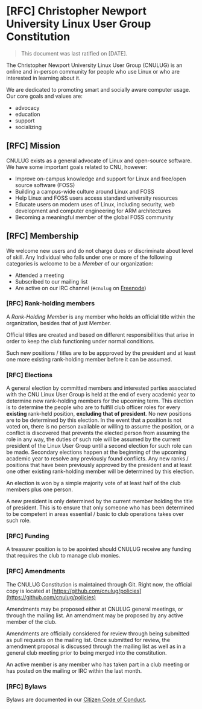 # [RFC] Christopher Newport University Linux User Group Constitution

> This document was last ratified on [DATE].

The Christopher Newport University Linux User Group (CNULUG) is an online and
in-person community for people who use Linux or who are interested in learning
about it.

We are dedicated to promoting smart and socially aware computer usage.
Our core goals and values are:

- advocacy
- education
- support
- socializing

## [RFC] Mission

CNULUG exists as a general advocate of Linux and open-source software.
We have some important goals related to CNU, however:

- Improve on-campus knowledge and support for Linux and free/open source software (FOSS)
- Building a campus-wide culture around Linux and FOSS
- Help Linux and FOSS users access standard 
  university resources
- Educate users on modern uses of Linux, including security, web development 
  and computer engineering for ARM architectures
- Becoming a meaningful member of the global FOSS community

## [RFC] Membership

We welcome new users and do not charge dues or discriminate about level of
skill. Any Individual who falls under one or more of the following categories is
welcome to be a *Member* of our organization:

- Attended a meeting
- Subscribed to our mailing list
- Are active on our IRC channel (`#cnulug` on [Freenode](https://freenode.net/))

### [RFC] Rank-holding members

A *Rank-Holding Member* is any member who holds an official title within the
organization, besides that of just Member.

Official titles are created and based on different responsibilities that arise
in order to keep the club functioning under normal conditions.

Such new positions / titles are to be appproved by the president and at least
one more existing rank-holding member before it can be assumed.

### [RFC] Elections

A general election by committed members and interested parties associated with
the CNU Linux User Group is held at the end of every academic year to determine
new rank-holding members for the upcoming term. This election is to determine
the people who are to fulfill club officer roles for every **existing**
rank-held position, **excluding that of president**. No new positions are to be
determined by this election. In the event that a position is not voted on, there
is no person available or willing to assume the position, or a conflict is
discovered that prevents the elected person from assuming the role in any way,
the duties of such role will be assumed by the current president of the Linux
User Group until a second election for such role can be made. Secondary
elections happen at the beginning of the upcoming academic year to resolve any
previously found conflicts. Any new ranks / positions that have been previously
approved by the president and at least one other existing rank-holding member
will be determined by this election.

An election is won by a simple majority vote of at least half of the club
members plus one person.

A new president is only determined by the current member holding the title of
president. This is to ensure that only someone who has been determined to be
competent in areas essential / basic to club operations takes over such role.

### [RFC] Funding

A treasurer position is to be apointed should CNULUG receive any funding that requires the club to manage club monies.

### [RFC] Amendments

The CNULUG Constitution is maintained through Git. Right now, the official copy is located at [https://github.com/cnulug/policies](https://github.com/cnulug/policies)

Amendments may be proposed either at CNULUG general meetings, or through the mailing list. An amendment may be proposed by any active member of the club.

Amendments are officially considered for review through being submitted as pull requests on the mailing list. Once submitted for review, the amendment proposal is discussed through the mailing list as well as in a general club meeting prior to being merged into the constitution.

An active member is any member who has taken part in a club meeting or has posted on the mailing or IRC within the last month.

### [RFC] Bylaws

Bylaws are documented in our [Citizen Code of Conduct](https://github.com/cnulug/policies/blob/master/citizen_code_of_conduct.md#citizen-code-of-conduct).

